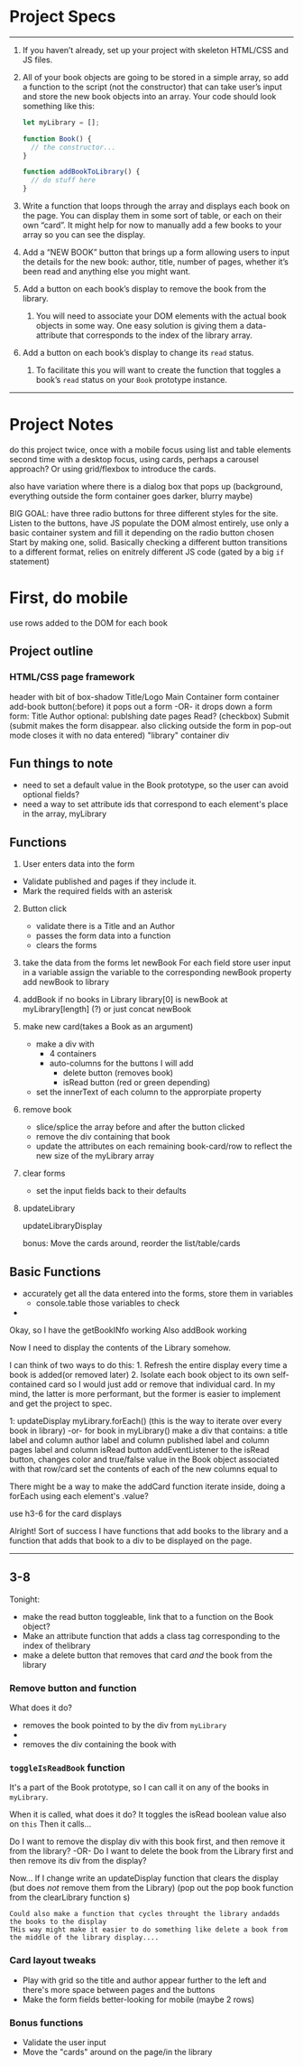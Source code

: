 

# Project Specs

***

1.  If you haven’t already, set up your project with skeleton HTML/CSS and JS files.
2.  All of your book objects are going to be stored in a simple array, so add a function to the script (not the constructor) that can take user’s input and store the new book objects into an array. Your code should look something like this:
    
    ```javascript
    let myLibrary = [];
    
    function Book() {
      // the constructor...
    }
    
    function addBookToLibrary() {
      // do stuff here
    }
    ```
    
3.  Write a function that loops through the array and displays each book on the page. You can display them in some sort of table, or each on their own “card”. It might help for now to manually add a few books to your array so you can see the display.
4.  Add a “NEW BOOK” button that brings up a form allowing users to input the details for the new book: author, title, number of pages, whether it’s been read and anything else you might want.
5.  Add a button on each book’s display to remove the book from the library.
    1.  You will need to associate your DOM elements with the actual book objects in some way. One easy solution is giving them a data-attribute that corresponds to the index of the library array.
6.  Add a button on each book’s display to change its `read` status.
    1.  To facilitate this you will want to create the function that toggles a book’s `read` status on your `Book` prototype instance.

***

# Project Notes

do this project twice, once with a mobile focus using list and table elements
second time with a desktop focus, using cards, perhaps a carousel approach? Or using grid/flexbox to introduce the cards.

also have variation where there is a dialog box that pops up (background, everything outside the form container goes darker, blurry maybe)

BIG GOAL: have three radio buttons for three different styles for the site.
Listen to the buttons, have JS populate the DOM almost entirely, use only a basic container system and fill it depending on the radio button chosen
Start by making one, solid.
Basically checking a different button transitions to a different format, relies on enitrely different JS code (gated by a big `if` statement)

# First, do mobile
use rows added to the DOM for each book

## Project outline
### HTML/CSS page framework
header with bit of box-shadow
  Title/Logo
Main Container
  form container
    add-book button(:before)
      it pops out a form
      -OR-
      it drops down a form
      form:
        Title
        Author
        optional:
          publshing date
          pages
        Read? (checkbox)
        Submit
      (submit makes the form disappear.
      also clicking outside the form in pop-out mode closes it with no data entered)
    "library" container
      div


## Fun things to note
- need to set a default value in the Book prototype, so the user can avoid optional fields?
- need a way to set attribute ids that correspond to each element's place in the array, myLibrary

## Functions
1. User enters data into the form
  - Validate published and pages if they include it.
  - Mark the required fields with an asterisk
2. Button click
    - validate there is a Title and an Author
    - passes the form data into a function
    - clears the forms

3. take the data from the forms
    let newBook
    For each field
        store user input in a variable
        assign the variable to the corresponding newBook property
    add newBook to library

4. addBook
    if no books in Library
        library[0] is newBook
    at myLibrary[length] (?)
    or just concat
        newBook

5. make new card(takes a Book as an argument)
    - make a div with
        - 4 containers
        - auto-columns for the buttons I will add
            - delete button (removes book)
            - isRead button (red or green depending)
    - set the innerText of each column to the approrpiate property

6. remove book
    - slice/splice the array before and after the button clicked
    - remove the div containing that book
    - update the attributes on each remaining book-card/row to reflect the new size of the myLibrary array

7. clear forms
    - set the input fields back to their defaults
8. updateLibrary

    updateLibraryDisplay



    bonus: Move the cards around, reorder the list/table/cards
    


            
## Basic Functions
- accurately get all the data entered into the forms, store them in variables
    - console.table those variables to check
- 




Okay, so I have the getBookINfo working
Also addBook working


Now I need to display the contents of the Library somehow.

I can think of two ways to do this:
    1. Refresh the entire display every time a book is added(or removed later)
    2. Isolate each book object to its own self-contained card so I would just add or remove that individual card.
In my mind, the latter is more performant, but the former is easier to implement and get the project to spec.

1:
    updateDisplay
        myLibrary.forEach() (this is the way to iterate over every book in library)
        -or-
        for book in myLibrary()
            make a div that contains:
                a title label and column
                author label and column
                published label and column
                pages label and column
                isRead button
            addEventListener to the isRead button, changes color and true/false value in the Book object associated with that row/card
            set the contents of each of the new columns equal to 
                



There might be a way to make the addCard function iterate inside, doing a forEach using each element's .value?


use h3-6 for the card displays



Alright! Sort of success
I have functions that add books to the library and a function that adds that book to a div to be displayed on the page. 

***

## 3-8
Tonight:
- make the read button toggleable, link that to a function on the Book object?
- Make an attribute function that adds a class tag corresponding to the index of thelibrary
- make a delete button that removes that card *and* the book from the library



### Remove button and function
What does it do?
- removes the book pointed to by the div from `myLibrary`
- 
- removes the div containing the book with 




### `toggleIsReadBook` function
It's a part of the Book prototype, so I can call it on any of the books in `myLibrary`.

When it is called, what does it do?
  It toggles the isRead boolean value also on `this`
  Then it calls...


Do I want to remove the display div with this book first, and then remove it from the library?
-OR-
Do I want to delete the book from the Library first and then remove its div from the display?



Now... If I change write an updateDisplay function that
  clears the display (but does *not* remove them from the Library)
    (pop out the pop book function from the clearLibrary function s)


    Could also make a function that cycles throught the library andadds the books to the display
    THis way might make it easier to do something like delete a book from the middle of the library display....






### Card layout tweaks 
- Play with grid so the title and author appear further to the left and there's more space between pages and the buttons
- Make the form fields better-looking for mobile (maybe 2 rows)


### Bonus functions
- Validate the user input
- Move the "cards" around on the page/in the library